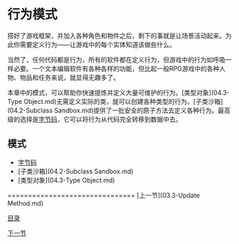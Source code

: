 行为模式
============================

搭好了游戏框架，并加入各种角色和物件之后，剩下的事就是让场景活动起来。为此你需要定义行为——让游戏中的每个实体知道该做些什么。

当然了，任何代码都是行为，所有的软件都在定义行为，但游戏中的行为如呼吸一样必要。一个文本编辑软件有各种各样的功能，但比起一般RPG游戏中的各种人物、物品和任务来说，就显得无趣多了。

本章中的模式，可以帮助你快速提炼并定义大量可维护的行为。[类型对象](04.3-Type Object.md)无需定义实际的类，就可以创建各种类型的行为。[子类沙箱](04.2-Subclass Sandbox.md)提供了一批安全的原子方法去定义各种行为。最高级的选择是[字节码](04.1-Bytecode.md)，它可以将行为从代码完全转移到数据中去。

## 模式
- [字节码](04.1-Bytecode.md)
- [子类沙箱](04.2-Subclass Sandbox.md)
- [类型对象](04.3-Type Object.md)

===============================
[上一节](03.3-Update Method.md)

[目录](README.md#目录)

[下一节](04.1-Bytecode.md)
